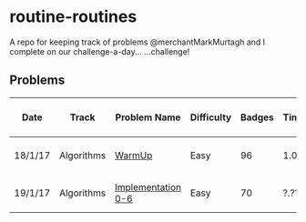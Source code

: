 # routine-routines
A repo for keeping track of problems @merchantMarkMurtagh and I complete on our challenge-a-day...  ...challenge!

## Problems

Date   |Track                 |Problem Name                             |Difficulty |Badges  |Time  |Link to Solution in repo|
-------|----------------------|-----------------------------------------|-----------|--------|------|------------------------|
18/1/17|Algorithms            |[WarmUp][1]                              |Easy       |96      | 1.00 |Bit too simple for that |
19/1/17|Algorithms            |[Implementation 0-6][2]                  |Easy       |70      | ?.?? |Bit too simple for that |


[1]: https://www.hackerrank.com/domains/algorithms/warmup
[2]: https://www.hackerrank.com/domains/algorithms/implementation/page:1
